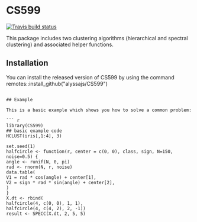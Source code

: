 
# CS599

<!-- badges: start -->
[![Travis build status](https://travis-ci.com/alyssajs/CS599.svg?branch=master)](https://travis-ci.com/alyssajs/CS599)
<!-- badges: end -->

This package includes two clustering algorithms (hierarchical and
spectral clustering) and associated helper
functions.

## Installation

You can install the released version of CS599 by using the command
remotes::install_github("alyssajs/CS599")
```

## Example

This is a basic example which shows you how to solve a common problem:

``` r
library(CS599)
## basic example code
HCLUST(iris[,1:4], 3)

set.seed(1)
halfcircle <- function(r, center = c(0, 0), class, sign, N=150, noise=0.5) {
angle <- runif(N, 0, pi)
rad <- rnorm(N, r, noise)
data.table(
V1 = rad * cos(angle) + center[1],
V2 = sign * rad * sin(angle) + center[2],
)
}
X.dt <- rbind(
halfcircle(4, c(0, 0), 1, 1),
halfcircle(4, c(4, 2), 2, -1))
result <- SPECC(X.dt, 2, 5, 5)
```


